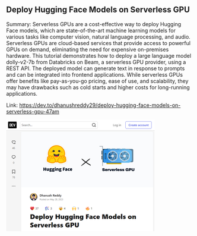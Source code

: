 ## Deploy Hugging Face Models on Serverless GPU
Summary: Serverless GPUs are a cost-effective way to deploy Hugging Face models, which are state-of-the-art machine learning models for various tasks like computer vision, natural language processing, and audio. Serverless GPUs are cloud-based services that provide access to powerful GPUs on demand, eliminating the need for expensive on-premises hardware. This tutorial demonstrates how to deploy a large language model dolly-v2-7b from Databricks on Beam, a serverless GPU provider, using a REST API. The deployed model can generate text in response to prompts and can be integrated into frontend applications. While serverless GPUs offer benefits like pay-as-you-go pricing, ease of use, and scalability, they may have drawbacks such as cold starts and higher costs for long-running applications.

Link: https://dev.to/dhanushreddy29/deploy-hugging-face-models-on-serverless-gpu-47am

<img src="/img/61d8fa9d-e394-4721-913b-40e8cc3360c5.png" width="400" />
<br/><br/>
